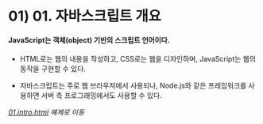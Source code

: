 # 01) 01. 자바스크립트 개요

#### JavaScript는 객체(object) 기반의 스크립트 언어이다.
		
- HTML로는 웹의 내용을 작성하고, CSS로는 웹을 디자인하며, JavaScript는 웹의 동작을 구현할 수 있다.

- 자바스크립트는 주로 웹 브라우저에서 사용되나, Node.js와 같은 프레임워크를 사용하면 서버 측 프로그래밍에서도 사용할 수 있다.

_[01.intro.html]() 예제로 이동_